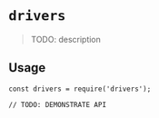 # `drivers`

> TODO: description

## Usage

```
const drivers = require('drivers');

// TODO: DEMONSTRATE API
```
